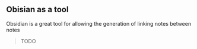 ## Obisian as a tool	

Obsidian is a great tool for allowing the generation of linking notes between notes
 > TODO


